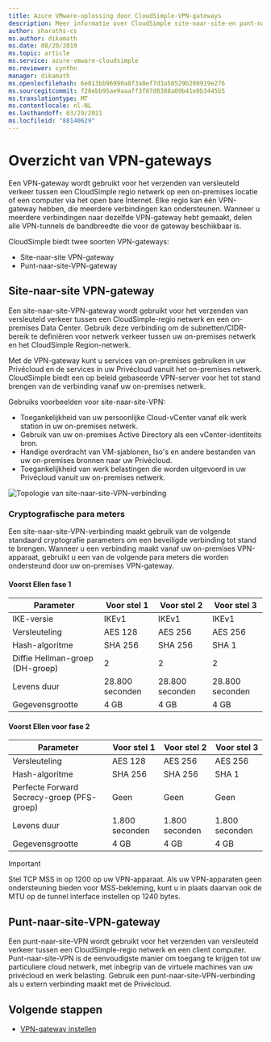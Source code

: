 ```yaml
---
title: Azure VMware-oplossing door CloudSimple-VPN-gateways
description: Meer informatie over CloudSimple site-naar-site-en punt-naar-site-VPN-gateways, die worden gebruikt voor het verzenden van versleuteld verkeer tussen een CloudSimple-regio en andere resources.
author: sharaths-cs
ms.author: dikamath
ms.date: 08/20/2019
ms.topic: article
ms.service: azure-vmware-cloudsimple
ms.reviewer: cynthn
manager: dikamath
ms.openlocfilehash: 6e013bb96990a8f3a0ef7d3a58529b200919e276
ms.sourcegitcommit: f28ebb95ae9aaaff3f87d8388a09b41e0b3445b5
ms.translationtype: MT
ms.contentlocale: nl-NL
ms.lasthandoff: 03/29/2021
ms.locfileid: "88140629"
---
```

# <a name="vpn-gateways-overview"></a>Overzicht van VPN-gateways

Een VPN-gateway wordt gebruikt voor het verzenden van versleuteld verkeer tussen een CloudSimple regio netwerk op een on-premises locatie of een computer via het open bare Internet.  Elke regio kan één VPN-gateway hebben, die meerdere verbindingen kan ondersteunen. Wanneer u meerdere verbindingen naar dezelfde VPN-gateway hebt gemaakt, delen alle VPN-tunnels de bandbreedte die voor de gateway beschikbaar is.

CloudSimple biedt twee soorten VPN-gateways:

* Site-naar-site VPN-gateway
* Punt-naar-site-VPN-gateway

## <a name="site-to-site-vpn-gateway"></a>Site-naar-site VPN-gateway

Een site-naar-site-VPN-gateway wordt gebruikt voor het verzenden van versleuteld verkeer tussen een CloudSimple-regio netwerk en een on-premises Data Center. Gebruik deze verbinding om de subnetten/CIDR-bereik te definiëren voor netwerk verkeer tussen uw on-premises netwerk en het CloudSimple Region-netwerk.

Met de VPN-gateway kunt u services van on-premises gebruiken in uw Privécloud en de services in uw Privécloud vanuit het on-premises netwerk.  CloudSimple biedt een op beleid gebaseerde VPN-server voor het tot stand brengen van de verbinding vanaf uw on-premises netwerk.

Gebruiks voorbeelden voor site-naar-site-VPN:

* Toegankelijkheid van uw persoonlijke Cloud-vCenter vanaf elk werk station in uw on-premises netwerk.
* Gebruik van uw on-premises Active Directory als een vCenter-identiteits bron.
* Handige overdracht van VM-sjablonen, Iso's en andere bestanden van uw on-premises bronnen naar uw Privécloud.
* Toegankelijkheid van werk belastingen die worden uitgevoerd in uw Privécloud vanuit uw on-premises netwerk.

![Topologie van site-naar-site-VPN-verbinding](media/cloudsimple-site-to-site-vpn-connection.png)

### <a name="cryptographic-parameters"></a>Cryptografische para meters

Een site-naar-site-VPN-verbinding maakt gebruik van de volgende standaard cryptografie parameters om een beveiligde verbinding tot stand te brengen.  Wanneer u een verbinding maakt vanaf uw on-premises VPN-apparaat, gebruikt u een van de volgende para meters die worden ondersteund door uw on-premises VPN-gateway.

#### <a name="phase-1-proposals"></a>Voorst Ellen fase 1

| Parameter | Voor stel 1 | Voor stel 2 | Voor stel 3 |
|-----------|------------|------------|------------|
| IKE-versie | IKEv1 | IKEv1 | IKEv1 |
| Versleuteling | AES 128 | AES 256 | AES 256 |
| Hash-algoritme| SHA 256 | SHA 256 | SHA 1 |
| Diffie Hellman-groep (DH-groep) | 2 | 2 | 2 |
| Levens duur | 28.800 seconden | 28.800 seconden | 28.800 seconden |
| Gegevensgrootte | 4 GB | 4 GB | 4 GB |

#### <a name="phase-2-proposals"></a>Voorst Ellen voor fase 2

| Parameter | Voor stel 1 | Voor stel 2 | Voor stel 3 |
|-----------|------------|------------|------------|
| Versleuteling | AES 128 | AES 256 | AES 256 |
| Hash-algoritme| SHA 256 | SHA 256 | SHA 1 |
| Perfecte Forward Secrecy-groep (PFS-groep) | Geen | Geen | Geen |
| Levens duur | 1.800 seconden | 1.800 seconden | 1.800 seconden |
| Gegevensgrootte | 4 GB | 4 GB | 4 GB |


> [!IMPORTANT]
> Stel TCP MSS in op 1200 op uw VPN-apparaat. Als uw VPN-apparaten geen ondersteuning bieden voor MSS-bekleming, kunt u in plaats daarvan ook de MTU op de tunnel interface instellen op 1240 bytes.

## <a name="point-to-site-vpn-gateway"></a>Punt-naar-site-VPN-gateway

Een punt-naar-site-VPN wordt gebruikt voor het verzenden van versleuteld verkeer tussen een CloudSimple-regio netwerk en een client computer.  Punt-naar-site-VPN is de eenvoudigste manier om toegang te krijgen tot uw particuliere cloud netwerk, met inbegrip van de virtuele machines van uw privécloud en werk belasting.  Gebruik een punt-naar-site-VPN-verbinding als u extern verbinding maakt met de Privécloud.

## <a name="next-steps"></a>Volgende stappen

* [VPN-gateway instellen](vpn-gateway.md)
